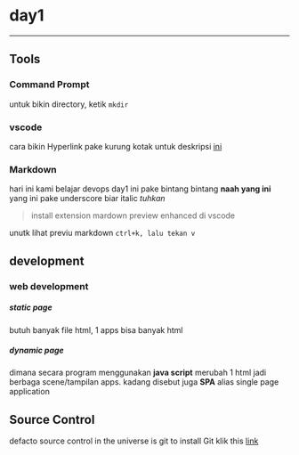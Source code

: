 # day1

---

## Tools

### Command Prompt

untuk bikin directory, ketik `mkdir`

### vscode

cara bikin Hyperlink pake kurung kotak untuk deskripsi [ini](https://code.visualstudio.com/sha/download?build=stable&os=win32-x64-user)

### Markdown

hari ini kami belajar devops day1 ini pake bintang bintang **naah yang ini**
yang ini pake underscore biar italic _tuhkan_

> install extension mardown preview enhanced di vscode

unutk lihat previu markdown `ctrl+k, lalu tekan v`

## development

### web development

##### static page

butuh banyak file html, 1 apps bisa banyak html

##### dynamic page

dimana secara program menggunakan **java script** merubah 1 html jadi berbaga scene/tampilan apps. kadang disebut juga **SPA** alias single page application

## Source Control

defacto source control in the universe is git
to install Git klik this [link](https://github.com/git-for-windows/git/releases/download/v2.45.0.windows.1/Git-2.45.0-64-bit.exe)
